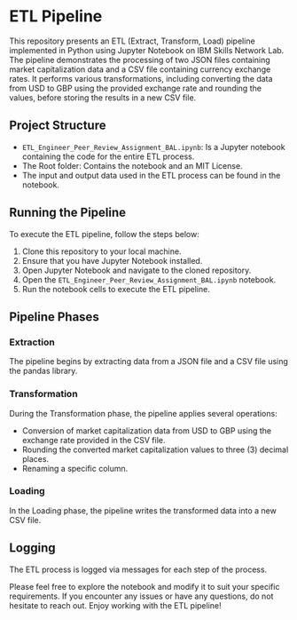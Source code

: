 # ETL Pipeline

This repository presents an ETL (Extract, Transform, Load) pipeline implemented in Python using Jupyter Notebook on IBM Skills Network Lab. The pipeline demonstrates the processing of two JSON files containing market capitalization data and a CSV file containing currency exchange rates. It performs various transformations, including converting the data from USD to GBP using the provided exchange rate and rounding the values, before storing the results in a new CSV file.

## Project Structure

- `ETL_Engineer_Peer_Review_Assignment_BAL.ipynb`: Is a Jupyter notebook containing the code for the entire ETL process.
- The Root folder: Contains the notebook and an MIT License.
- The input and output data used in the ETL process can be found in the notebook.

## Running the Pipeline

To execute the ETL pipeline, follow the steps below:

1. Clone this repository to your local machine.
2. Ensure that you have Jupyter Notebook installed.
3. Open Jupyter Notebook and navigate to the cloned repository.
4. Open the `ETL_Engineer_Peer_Review_Assignment_BAL.ipynb` notebook.
5. Run the notebook cells to execute the ETL pipeline.

## Pipeline Phases

### Extraction

The pipeline begins by extracting data from a JSON file and a CSV file using the pandas library.

### Transformation

During the Transformation phase, the pipeline applies several operations:

- Conversion of market capitalization data from USD to GBP using the exchange rate provided in the CSV file.
- Rounding the converted market capitalization values to three (3) decimal places.
- Renaming a specific column.

### Loading

In the Loading phase, the pipeline writes the transformed data into a new CSV file.

## Logging

The ETL process is logged via messages for each step of the process.

Please feel free to explore the notebook and modify it to suit your specific requirements. If you encounter any issues or have any questions, do not hesitate to reach out. Enjoy working with the ETL pipeline!
